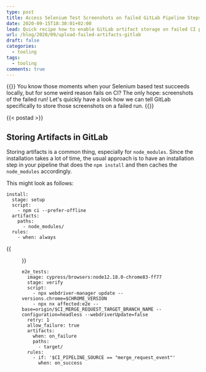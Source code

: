 ```yaml
---
type: post
title: Access Selenium Test Screenshots on failed GitLab Pipeline Steps
date: 2020-09-15T18:30:01+02:00
lead: Quick recipe how to enable GitLab artifact storage on failed CI pipeline steps
url: /blog/2020/09/upload-failed-artifacts-gitlab
draft: false
categories:
  - tooling
tags:
  - tooling
comments: true
---
```

{{<intro>}}
  You know those moments when your Selenium based test succeeds locally, but for some weird reason fails on CI? The only hope: screenshots of the failed run! Let's quickly have a look how we can tell GitLab specifically to store those screenshots on a failed run.
{{</intro>}}

<!--more-->

{{< postad >}}

## Storing Artifacts in GitLab

Storing artifacts is a common thing, especially for `node_modules`. Since the installation takes a lot of time, the usual approach is to have an installation step in your pipeline that does the `npm install` and then caches the `node_modules` accordingly.

This might look as follows:

```
install:
  stage: setup
  script:
    - npm ci --prefer-offline
  artifacts:
    paths:
      - node_modules/
  rules:
    - when: always
```

{{<figure url="/blog/assets/imgs/download-gitlab-artifacts.png" size="medium" caption="bla bla" >}}


```
e2e_tests:
  image: cypress/browsers:node12.18.0-chrome83-ff77
  stage: verify
  script:
    - npx webdriver-manager update --versions.chrome=$CHROME_VERSION
    - npx nx affected:e2e --base=origin/$CI_MERGE_REQUEST_TARGET_BRANCH_NAME --configuration=headless --webdriverUpdate=false
  retry: 1
  allow_failure: true
  artifacts:
    when: on_failure
    paths:
      - target/
  rules:
    - if: '$CI_PIPELINE_SOURCE == "merge_request_event"'
      when: on_success
```
